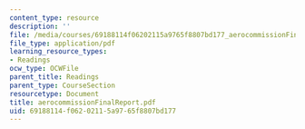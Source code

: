 ```yaml
---
content_type: resource
description: ''
file: /media/courses/69188114f06202115a9765f8807bd177_aerocommissionFinalReport.pdf
file_type: application/pdf
learning_resource_types:
- Readings
ocw_type: OCWFile
parent_title: Readings
parent_type: CourseSection
resourcetype: Document
title: aerocommissionFinalReport.pdf
uid: 69188114-f062-0211-5a97-65f8807bd177
---
```

